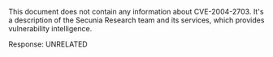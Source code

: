 This document does not contain any information about CVE-2004-2703. It's a description of the Secunia Research team and its services, which provides vulnerability intelligence.

Response: UNRELATED